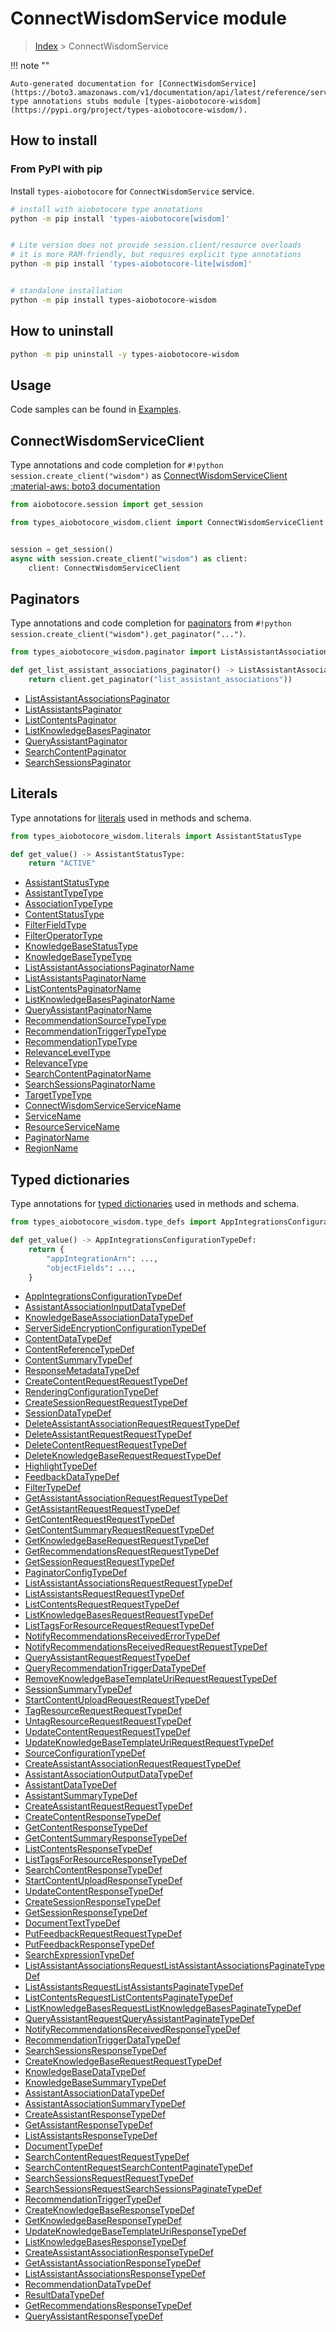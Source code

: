 # ConnectWisdomService module

> [Index](../README.md) > ConnectWisdomService


!!! note ""

    Auto-generated documentation for [ConnectWisdomService](https://boto3.amazonaws.com/v1/documentation/api/latest/reference/services/wisdom.html#ConnectWisdomService)
    type annotations stubs module [types-aiobotocore-wisdom](https://pypi.org/project/types-aiobotocore-wisdom/).

## How to install



### From PyPI with pip

Install `types-aiobotocore` for `ConnectWisdomService` service.

```bash
# install with aiobotocore type annotations
python -m pip install 'types-aiobotocore[wisdom]'


# Lite version does not provide session.client/resource overloads
# it is more RAM-friendly, but requires explicit type annotations
python -m pip install 'types-aiobotocore-lite[wisdom]'


# standalone installation
python -m pip install types-aiobotocore-wisdom
```



## How to uninstall

```bash
python -m pip uninstall -y types-aiobotocore-wisdom
```

## Usage

Code samples can be found in [Examples](./usage.md).

## ConnectWisdomServiceClient

Type annotations and code completion for  `#!python session.create_client("wisdom")` as [ConnectWisdomServiceClient](./client.md)
[:material-aws: boto3 documentation](https://boto3.amazonaws.com/v1/documentation/api/latest/reference/services/wisdom.html#ConnectWisdomService.Client)

```python title="Usage example"
from aiobotocore.session import get_session

from types_aiobotocore_wisdom.client import ConnectWisdomServiceClient


session = get_session()
async with session.create_client("wisdom") as client:
    client: ConnectWisdomServiceClient
```


## Paginators

Type annotations and code completion for
[paginators](./paginators.md)
from `#!python session.create_client("wisdom").get_paginator("...")`.

```python title="Usage example"
from types_aiobotocore_wisdom.paginator import ListAssistantAssociationsPaginator

def get_list_assistant_associations_paginator() -> ListAssistantAssociationsPaginator:
    return client.get_paginator("list_assistant_associations"))
```

- [ListAssistantAssociationsPaginator](./paginators.md#listassistantassociationspaginator)
- [ListAssistantsPaginator](./paginators.md#listassistantspaginator)
- [ListContentsPaginator](./paginators.md#listcontentspaginator)
- [ListKnowledgeBasesPaginator](./paginators.md#listknowledgebasespaginator)
- [QueryAssistantPaginator](./paginators.md#queryassistantpaginator)
- [SearchContentPaginator](./paginators.md#searchcontentpaginator)
- [SearchSessionsPaginator](./paginators.md#searchsessionspaginator)








## Literals

Type annotations for [literals](./literals.md) used in methods and schema.

```python title="Usage example"
from types_aiobotocore_wisdom.literals import AssistantStatusType

def get_value() -> AssistantStatusType:
    return "ACTIVE"
```

- [AssistantStatusType](./literals.md#assistantstatustype)
- [AssistantTypeType](./literals.md#assistanttypetype)
- [AssociationTypeType](./literals.md#associationtypetype)
- [ContentStatusType](./literals.md#contentstatustype)
- [FilterFieldType](./literals.md#filterfieldtype)
- [FilterOperatorType](./literals.md#filteroperatortype)
- [KnowledgeBaseStatusType](./literals.md#knowledgebasestatustype)
- [KnowledgeBaseTypeType](./literals.md#knowledgebasetypetype)
- [ListAssistantAssociationsPaginatorName](./literals.md#listassistantassociationspaginatorname)
- [ListAssistantsPaginatorName](./literals.md#listassistantspaginatorname)
- [ListContentsPaginatorName](./literals.md#listcontentspaginatorname)
- [ListKnowledgeBasesPaginatorName](./literals.md#listknowledgebasespaginatorname)
- [QueryAssistantPaginatorName](./literals.md#queryassistantpaginatorname)
- [RecommendationSourceTypeType](./literals.md#recommendationsourcetypetype)
- [RecommendationTriggerTypeType](./literals.md#recommendationtriggertypetype)
- [RecommendationTypeType](./literals.md#recommendationtypetype)
- [RelevanceLevelType](./literals.md#relevanceleveltype)
- [RelevanceType](./literals.md#relevancetype)
- [SearchContentPaginatorName](./literals.md#searchcontentpaginatorname)
- [SearchSessionsPaginatorName](./literals.md#searchsessionspaginatorname)
- [TargetTypeType](./literals.md#targettypetype)
- [ConnectWisdomServiceServiceName](./literals.md#connectwisdomserviceservicename)
- [ServiceName](./literals.md#servicename)
- [ResourceServiceName](./literals.md#resourceservicename)
- [PaginatorName](./literals.md#paginatorname)
- [RegionName](./literals.md#regionname)




## Typed dictionaries

Type annotations for [typed dictionaries](./type_defs.md) used in methods and schema.

```python title="Usage example"
from types_aiobotocore_wisdom.type_defs import AppIntegrationsConfigurationTypeDef

def get_value() -> AppIntegrationsConfigurationTypeDef:
    return {
        "appIntegrationArn": ...,
        "objectFields": ...,
    }
```

- [AppIntegrationsConfigurationTypeDef](./type_defs.md#appintegrationsconfigurationtypedef)
- [AssistantAssociationInputDataTypeDef](./type_defs.md#assistantassociationinputdatatypedef)
- [KnowledgeBaseAssociationDataTypeDef](./type_defs.md#knowledgebaseassociationdatatypedef)
- [ServerSideEncryptionConfigurationTypeDef](./type_defs.md#serversideencryptionconfigurationtypedef)
- [ContentDataTypeDef](./type_defs.md#contentdatatypedef)
- [ContentReferenceTypeDef](./type_defs.md#contentreferencetypedef)
- [ContentSummaryTypeDef](./type_defs.md#contentsummarytypedef)
- [ResponseMetadataTypeDef](./type_defs.md#responsemetadatatypedef)
- [CreateContentRequestRequestTypeDef](./type_defs.md#createcontentrequestrequesttypedef)
- [RenderingConfigurationTypeDef](./type_defs.md#renderingconfigurationtypedef)
- [CreateSessionRequestRequestTypeDef](./type_defs.md#createsessionrequestrequesttypedef)
- [SessionDataTypeDef](./type_defs.md#sessiondatatypedef)
- [DeleteAssistantAssociationRequestRequestTypeDef](./type_defs.md#deleteassistantassociationrequestrequesttypedef)
- [DeleteAssistantRequestRequestTypeDef](./type_defs.md#deleteassistantrequestrequesttypedef)
- [DeleteContentRequestRequestTypeDef](./type_defs.md#deletecontentrequestrequesttypedef)
- [DeleteKnowledgeBaseRequestRequestTypeDef](./type_defs.md#deleteknowledgebaserequestrequesttypedef)
- [HighlightTypeDef](./type_defs.md#highlighttypedef)
- [FeedbackDataTypeDef](./type_defs.md#feedbackdatatypedef)
- [FilterTypeDef](./type_defs.md#filtertypedef)
- [GetAssistantAssociationRequestRequestTypeDef](./type_defs.md#getassistantassociationrequestrequesttypedef)
- [GetAssistantRequestRequestTypeDef](./type_defs.md#getassistantrequestrequesttypedef)
- [GetContentRequestRequestTypeDef](./type_defs.md#getcontentrequestrequesttypedef)
- [GetContentSummaryRequestRequestTypeDef](./type_defs.md#getcontentsummaryrequestrequesttypedef)
- [GetKnowledgeBaseRequestRequestTypeDef](./type_defs.md#getknowledgebaserequestrequesttypedef)
- [GetRecommendationsRequestRequestTypeDef](./type_defs.md#getrecommendationsrequestrequesttypedef)
- [GetSessionRequestRequestTypeDef](./type_defs.md#getsessionrequestrequesttypedef)
- [PaginatorConfigTypeDef](./type_defs.md#paginatorconfigtypedef)
- [ListAssistantAssociationsRequestRequestTypeDef](./type_defs.md#listassistantassociationsrequestrequesttypedef)
- [ListAssistantsRequestRequestTypeDef](./type_defs.md#listassistantsrequestrequesttypedef)
- [ListContentsRequestRequestTypeDef](./type_defs.md#listcontentsrequestrequesttypedef)
- [ListKnowledgeBasesRequestRequestTypeDef](./type_defs.md#listknowledgebasesrequestrequesttypedef)
- [ListTagsForResourceRequestRequestTypeDef](./type_defs.md#listtagsforresourcerequestrequesttypedef)
- [NotifyRecommendationsReceivedErrorTypeDef](./type_defs.md#notifyrecommendationsreceivederrortypedef)
- [NotifyRecommendationsReceivedRequestRequestTypeDef](./type_defs.md#notifyrecommendationsreceivedrequestrequesttypedef)
- [QueryAssistantRequestRequestTypeDef](./type_defs.md#queryassistantrequestrequesttypedef)
- [QueryRecommendationTriggerDataTypeDef](./type_defs.md#queryrecommendationtriggerdatatypedef)
- [RemoveKnowledgeBaseTemplateUriRequestRequestTypeDef](./type_defs.md#removeknowledgebasetemplateurirequestrequesttypedef)
- [SessionSummaryTypeDef](./type_defs.md#sessionsummarytypedef)
- [StartContentUploadRequestRequestTypeDef](./type_defs.md#startcontentuploadrequestrequesttypedef)
- [TagResourceRequestRequestTypeDef](./type_defs.md#tagresourcerequestrequesttypedef)
- [UntagResourceRequestRequestTypeDef](./type_defs.md#untagresourcerequestrequesttypedef)
- [UpdateContentRequestRequestTypeDef](./type_defs.md#updatecontentrequestrequesttypedef)
- [UpdateKnowledgeBaseTemplateUriRequestRequestTypeDef](./type_defs.md#updateknowledgebasetemplateurirequestrequesttypedef)
- [SourceConfigurationTypeDef](./type_defs.md#sourceconfigurationtypedef)
- [CreateAssistantAssociationRequestRequestTypeDef](./type_defs.md#createassistantassociationrequestrequesttypedef)
- [AssistantAssociationOutputDataTypeDef](./type_defs.md#assistantassociationoutputdatatypedef)
- [AssistantDataTypeDef](./type_defs.md#assistantdatatypedef)
- [AssistantSummaryTypeDef](./type_defs.md#assistantsummarytypedef)
- [CreateAssistantRequestRequestTypeDef](./type_defs.md#createassistantrequestrequesttypedef)
- [CreateContentResponseTypeDef](./type_defs.md#createcontentresponsetypedef)
- [GetContentResponseTypeDef](./type_defs.md#getcontentresponsetypedef)
- [GetContentSummaryResponseTypeDef](./type_defs.md#getcontentsummaryresponsetypedef)
- [ListContentsResponseTypeDef](./type_defs.md#listcontentsresponsetypedef)
- [ListTagsForResourceResponseTypeDef](./type_defs.md#listtagsforresourceresponsetypedef)
- [SearchContentResponseTypeDef](./type_defs.md#searchcontentresponsetypedef)
- [StartContentUploadResponseTypeDef](./type_defs.md#startcontentuploadresponsetypedef)
- [UpdateContentResponseTypeDef](./type_defs.md#updatecontentresponsetypedef)
- [CreateSessionResponseTypeDef](./type_defs.md#createsessionresponsetypedef)
- [GetSessionResponseTypeDef](./type_defs.md#getsessionresponsetypedef)
- [DocumentTextTypeDef](./type_defs.md#documenttexttypedef)
- [PutFeedbackRequestRequestTypeDef](./type_defs.md#putfeedbackrequestrequesttypedef)
- [PutFeedbackResponseTypeDef](./type_defs.md#putfeedbackresponsetypedef)
- [SearchExpressionTypeDef](./type_defs.md#searchexpressiontypedef)
- [ListAssistantAssociationsRequestListAssistantAssociationsPaginateTypeDef](./type_defs.md#listassistantassociationsrequestlistassistantassociationspaginatetypedef)
- [ListAssistantsRequestListAssistantsPaginateTypeDef](./type_defs.md#listassistantsrequestlistassistantspaginatetypedef)
- [ListContentsRequestListContentsPaginateTypeDef](./type_defs.md#listcontentsrequestlistcontentspaginatetypedef)
- [ListKnowledgeBasesRequestListKnowledgeBasesPaginateTypeDef](./type_defs.md#listknowledgebasesrequestlistknowledgebasespaginatetypedef)
- [QueryAssistantRequestQueryAssistantPaginateTypeDef](./type_defs.md#queryassistantrequestqueryassistantpaginatetypedef)
- [NotifyRecommendationsReceivedResponseTypeDef](./type_defs.md#notifyrecommendationsreceivedresponsetypedef)
- [RecommendationTriggerDataTypeDef](./type_defs.md#recommendationtriggerdatatypedef)
- [SearchSessionsResponseTypeDef](./type_defs.md#searchsessionsresponsetypedef)
- [CreateKnowledgeBaseRequestRequestTypeDef](./type_defs.md#createknowledgebaserequestrequesttypedef)
- [KnowledgeBaseDataTypeDef](./type_defs.md#knowledgebasedatatypedef)
- [KnowledgeBaseSummaryTypeDef](./type_defs.md#knowledgebasesummarytypedef)
- [AssistantAssociationDataTypeDef](./type_defs.md#assistantassociationdatatypedef)
- [AssistantAssociationSummaryTypeDef](./type_defs.md#assistantassociationsummarytypedef)
- [CreateAssistantResponseTypeDef](./type_defs.md#createassistantresponsetypedef)
- [GetAssistantResponseTypeDef](./type_defs.md#getassistantresponsetypedef)
- [ListAssistantsResponseTypeDef](./type_defs.md#listassistantsresponsetypedef)
- [DocumentTypeDef](./type_defs.md#documenttypedef)
- [SearchContentRequestRequestTypeDef](./type_defs.md#searchcontentrequestrequesttypedef)
- [SearchContentRequestSearchContentPaginateTypeDef](./type_defs.md#searchcontentrequestsearchcontentpaginatetypedef)
- [SearchSessionsRequestRequestTypeDef](./type_defs.md#searchsessionsrequestrequesttypedef)
- [SearchSessionsRequestSearchSessionsPaginateTypeDef](./type_defs.md#searchsessionsrequestsearchsessionspaginatetypedef)
- [RecommendationTriggerTypeDef](./type_defs.md#recommendationtriggertypedef)
- [CreateKnowledgeBaseResponseTypeDef](./type_defs.md#createknowledgebaseresponsetypedef)
- [GetKnowledgeBaseResponseTypeDef](./type_defs.md#getknowledgebaseresponsetypedef)
- [UpdateKnowledgeBaseTemplateUriResponseTypeDef](./type_defs.md#updateknowledgebasetemplateuriresponsetypedef)
- [ListKnowledgeBasesResponseTypeDef](./type_defs.md#listknowledgebasesresponsetypedef)
- [CreateAssistantAssociationResponseTypeDef](./type_defs.md#createassistantassociationresponsetypedef)
- [GetAssistantAssociationResponseTypeDef](./type_defs.md#getassistantassociationresponsetypedef)
- [ListAssistantAssociationsResponseTypeDef](./type_defs.md#listassistantassociationsresponsetypedef)
- [RecommendationDataTypeDef](./type_defs.md#recommendationdatatypedef)
- [ResultDataTypeDef](./type_defs.md#resultdatatypedef)
- [GetRecommendationsResponseTypeDef](./type_defs.md#getrecommendationsresponsetypedef)
- [QueryAssistantResponseTypeDef](./type_defs.md#queryassistantresponsetypedef)

